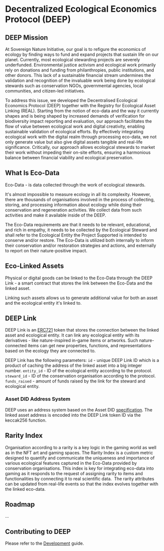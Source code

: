 # Decentralized Ecological Economics Protocol (DEEP)

## DEEP Mission

At Sovereign Nature Initiative, our goal is to refigure the economics of ecology by finding ways to fund and expand projects that sustain life on our planet. Currently, most ecological stewarding projects are severely underfunded. Environmental justice activism and ecological work primarily rely on donations and funding from philanthropies, public institutions, and other donors. This lack of a sustainable financial stream undermines the validation and recognition of the invaluable work being done by ecological stewards such as conservation NGOs, governmental agencies, local communities, and citizen-led initiatives.

To address this issue, we developed the Decentralised Ecological Economics Protocol (DEEP) together with the Registry for Ecological Asset Linking (REAL). Starting from the notion of eco-data and the way it currently shapes and is being shaped by increased demands of verification for biodiversity impact reporting and evaluation, our approach facilitates the flow of value between ecological work and digital creativity, enabling sustainable validation of ecological efforts. By effectively integrating ecological work with the digital realm through processing eco-data, we not only generate value but also give digital assets tangible and real-life significance. Critically, our approach allows ecological stewards to market their work without impeding their on-site efforts, ensuring a harmonious balance between financial viability and ecological preservation.

## What Is Eco-Data

Eco-Data - is data collected through the work of ecological stewards.

It's almost impossible to measure ecology in all its complexity. However, there are thousands of organisations involved in the process of collecting, storing, and processing information about ecology while doing their conservation and regeneration activities. We collect data from such activities and make it available inside of the DEEP.

The Eco-Data requirements are that it needs to be relevant, educational, and rich in empathy, it needs to be collected by the Ecological Steward and shall refer to the Ecological Entity the Project Supported is intended to conserve and/or restore. The Eco-Data is utilized both internally to inform their conservation and/or restoration strategies and actions, and externally to report on their nature-positive impact.

## Eco-Linked Assets

Physical or digital goods can be linked to the Eco-Data through the DEEP Link - a smart contract that stores the link between the Eco-Data and the linked asset.

Linking such assets allows us to generate additional value for both an asset and the ecological entity it's linked to.

## DEEP Link

DEEP Link is an [ERC721](https://ethereum.org/en/developers/docs/standards/tokens/erc-721/) token that stores the connection between the linked asset and ecological entity. It can link any ecological entity with its derivatives - like nature-inspired in-game items or artworks. Such nature-connected items can get new properties, functions, and representations based on the ecology they are connected to.

DEEP Link has the following parameters:
`id` - unique DEEP Link ID which is a product of caching the address of the linked asset into a big integer number.
`entity_id` - ID of the ecological entity according to the protocol.
`steward_id` - ID of the conservation organisation according to the protocol.
`funds_raised` - amount of funds raised by the link for the steward and ecological entity.

### Asset DID Address System

DEEP uses an address system based on the Asset DID [specification](https://github.com/KILTprotocol/spec-asset-did). The linked asset address is encoded into the DEEP Link token ID via the keccak256 function.

## Rarity Index

Organisation according to a rarity is a key logic in the gaming world as well as in the NFT art and gaming spaces. The Rarity Index is a custom metric designed to quantify and communicate the uniqueness and importance of various ecological features captured in the Eco-Data provided by conservation organisations. This index is key for integrating eco-data into gaming as it responds to the request of assigning rarity to items and functionalities by connecting it to real scientific data.  The rarity attributes can be updated from real-life events so that the index evolves together with the linked eco-data.

## Roadmap

...

## Contributing to DEEP

Please refer to the [Development](development.md) guide.
